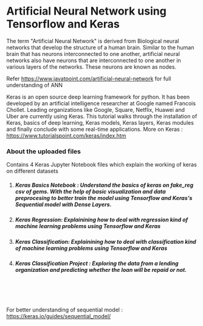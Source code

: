 # Artificial Neural Network using Tensorflow and Keras

The term "Artificial Neural Network" is derived from Biological neural networks that develop the structure of a human brain. Similar to the human brain that has neurons interconnected to one another, artificial neural networks also have neurons that are interconnected to one another in various layers of the networks.
These neurons are known as nodes.

Refer https://www.javatpoint.com/artificial-neural-network for full understanding of ANN

Keras is an open source deep learning framework for python. It has been developed by an artificial intelligence researcher at Google named Francois Chollet. Leading organizations like Google, Square, Netflix, Huawei and Uber are currently using Keras. This tutorial walks through the installation of Keras, basics of deep learning, Keras models, Keras layers, Keras modules and finally conclude with some real-time applications.
More on Keras : https://www.tutorialspoint.com/keras/index.htm


### About the uploaded files
Contains 4 Keras Jupyter Notebook files which explain the working of keras on different datasets

1. ##### Keras Basics Notebook : Understand the basics of keras on fake_reg csv of gems. With the help of basic visualization and data preprocesing to better train the model using Tensorflow and Keras's Sequential model with Dense Layers. 
2. ##### Keras Regression: Explainining how to deal with regression kind of machine learning problems using Tensorflow and Keras
3. ##### Keras Classification: Explainining how to deal with classification kind of machine learning problems using Tensorflow and Keras
4. ##### Keras Classification Project : Exploring the data from a lending organization and predicting whether the loan will be repaid or not.

<br>
<br>
<br>

For better understanding of sequential model : https://keras.io/guides/sequential_model/
